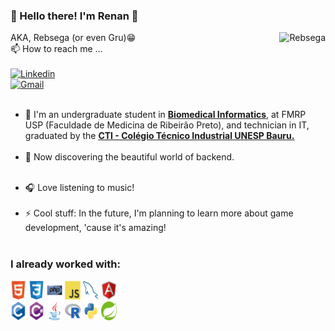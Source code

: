 <!--
**Rebsega/Rebsega** is a ✨ _special_ ✨ repository because its `README.md` (this file) appears on your GitHub profile.

Here are some ideas to get you started:

- 🔭 I’m currently working on ...
- 🌱 I’m currently learning ...
- 👯 I’m looking to collaborate on ...
- 🤔 I’m looking for help with ...
- 💬 Ask me about ...
- 
- 😄 Pronouns: ...
- ⚡ Fun fact: ...
-->

### 🙌 Hello there! I'm Renan 🙌
AKA, Rebsega (or even Gru)😁
<img align="right" vertical-align="center" src="https://komarev.com/ghpvc/?username=Rebsega" alt="Rebsega" /><br>
📫 How to reach me ...<br><br>
[![Linkedin](https://img.shields.io/badge/LinkedIn-0077B5?style=for-the-badge&logo=linkedin&logoColor=white)](https://linkedin.com/in/renan-barbieri-segamarchi/)<br>
[![Gmail](https://img.shields.io/badge/Gmail-D14836?style=for-the-badge&logo=gmail&logoColor=white)
](mailto:renan.barbieri.s@usp.br)<br><br>

- 🔭 I'm an undergraduate student in <b><a href="http://ibm.fmrp.usp.br">Biomedical Informatics</a></b>, at FMRP USP (Faculdade de Medicina de Ribeirão Preto), and technician in IT, graduated by the <a href="https://cti.feb.unesp.br"><b>CTI - Colégio Técnico Industrial UNESP Bauru.</b></a><br><br>
- 🤗 Now discovering the beautiful world of backend.<br><br>
<!-- - 🤗 Theferore, I'd appreciate a lot any internship oportunity.<br><br> -->
- 🎧 Love listening to music!<br><br>
- ⚡ Cool stuff: In the future, I'm planning to learn more about game development, 'cause it's amazing!<br><br>

### I already worked with:
<p align="left">
<code><img height="30" src="https://raw.githubusercontent.com/devicons/devicon/master/icons/html5/html5-original.svg" alt="html5"  width="25" /></code>
<code><img height="30" src="https://raw.githubusercontent.com/devicons/devicon/master/icons/css3/css3-original.svg" alt="css3"  width="25" /></code>
<code><img height="30" src="https://github.com/devicons/devicon/blob/master/icons/php/php-original.svg" alt="php" width="25" /></code>
<code><img height="30" src="https://raw.githubusercontent.com/devicons/devicon/master/icons/javascript/javascript-original.svg" alt="javascript" width="25" /></code>
<code><img height="30" src="https://raw.githubusercontent.com/devicons/devicon/master/icons/mysql/mysql-original.svg" alt="mysql" width="25" /></code>
<code><img height="30" src="https://raw.githubusercontent.com/devicons/devicon/master/icons/angularjs/angularjs-original.svg" alt="angularJS" width="25" /></code>  <br>
<!------------------------------------------------------------------------------------------------------------------------------------------------------------->
<code><img height="30" src="https://raw.githubusercontent.com/devicons/devicon/master/icons/c/c-original.svg" alt="c" width="25" /></code>
<code><img height="30" src="https://raw.githubusercontent.com/devicons/devicon/master/icons/csharp/csharp-original.svg" alt="csharp" width="25" /></code>
<code><img height="30" src="https://raw.githubusercontent.com/devicons/devicon/master/icons/java/java-original.svg" alt="java" width="25" /></code>
<code><img height="30" src="https://raw.githubusercontent.com/devicons/devicon/master/icons/r/r-original.svg" alt="r" width="25" /></code>
<code><img height="30" src="https://github.com/devicons/devicon/blob/master/icons/python/python-original.svg" alt="vue" width="25" /></code>
<code><img height="30" src="https://raw.githubusercontent.com/devicons/devicon/master/icons/spring/spring-original.svg" alt="Java Spring" width="25" /></code>
</p>

